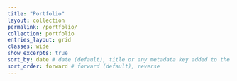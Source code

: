 ```yaml
---
title: "Portfolio"
layout: collection
permalink: /portfolio/
collection: portfolio
entries_layout: grid
classes: wide
show_excerpts: true
sort_by: date # date (default), title or any metadata key added to the collection's documents
sort_order: forward # forward (default), reverse
---
```



